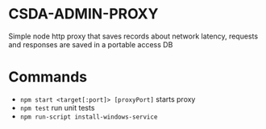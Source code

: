 # CSDA-ADMIN-PROXY

Simple node http proxy that saves records about network latency, requests and
responses are saved in a portable access DB

# Commands

- `npm start <target[:port]> [proxyPort]` starts proxy
- `npm test` run unit tests
- `npm run-script install-windows-service`